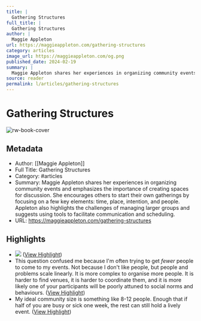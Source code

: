 ```yaml
---
title: |
  Gathering Structures
full_title: |
  Gathering Structures
author: |
  Maggie Appleton
url: https://maggieappleton.com/gathering-structures
category: articles
image_url: https://maggieappleton.com/og.png
published_date: 2024-02-19
summary: |
  Maggie Appleton shares her experiences in organizing community events and emphasizes the importance of creating spaces for discussion. She encourages others to start their own gatherings by focusing on a few key elements: time, place, intention, and people. Appleton also highlights the challenges of managing larger groups and suggests using tools to facilitate communication and scheduling.
source: reader
permalink: l/articles/gathering-structures
---
```

# Gathering Structures

![rw-book-cover](https://maggieappleton.com/og.png)

## Metadata
- Author: [[Maggie Appleton]]
- Full Title: Gathering Structures
- Category: #articles
- Summary: Maggie Appleton shares her experiences in organizing community events and emphasizes the importance of creating spaces for discussion. She encourages others to start their own gatherings by focusing on a few key elements: time, place, intention, and people. Appleton also highlights the challenges of managing larger groups and suggests using tools to facilitate communication and scheduling.
- URL: https://maggieappleton.com/gathering-structures

## Highlights
- ![](https://maggieappleton.com/images/posts/gathering-structures/darkly2.webp) ([View Highlight](https://read.readwise.io/read/01j5qs760ws6njjcep1b4bmptd))
- This question confused me because I'm often trying to get *fewer* people to come to my events. Not because I don't like people, but people and problems scale linearly. It is more complex to organise more people. It is harder to find venues, it is harder to coordinate them, and it is more likely one of your participants will be poorly attuned to social norms and behaviours. ([View Highlight](https://read.readwise.io/read/01jc6t9g8k7r0831nt1zrzvbaa))
- My ideal community size is something like 8-12 people. Enough that if half of you are busy or sick one week, the rest can still hold a lively event. ([View Highlight](https://read.readwise.io/read/01jc6t9k96v5qgr1bz905zmmb0))


